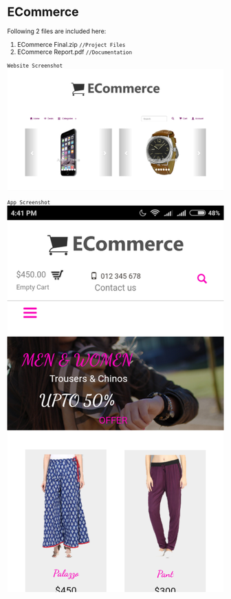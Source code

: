 # ECommerce
Following 2 files are included here:
1. ECommerce Final.zip          `//Project Files`
2. ECommerce Report.pdf         `//Documentation`


`Website Screenshot`
![Screenshot1](homepage.png)


`App Screenshot`
![Screenshot2](image19.png)
